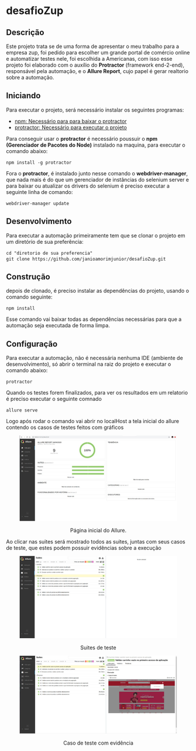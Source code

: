 # desafioZup

## Descrição

Este projeto trata se de uma forma de apresentar o meu trabalho para a empresa zup, foi pedido para escolher um grande portal de comércio online e automatizar testes nele, foi escolhida a Americanas, com isso esse projeto foi elaborado com o auxílio do **Protractor** (framework end-2-end), responsável pela automação, e o **Allure Report**, cujo papel é gerar realtorio sobre a automação.

## Iniciando

Para executar o projeto, será necessário instalar os seguintes programas:
- [npm: Necessário para para baixar o protractor](https://www.npmjs.com/get-npm)
- [protractor: Necessário para executar o projeto](https://www.protractortest.org/#/)

Para conseguir usar o **protractor** é necessário poussuir o **npm (Gerenciador de Pacotes do Node)** instalado na maquina, para executar o comando abaixo:
```shell
npm install -g protractor
```
Fora o **protractor**, é instalado junto nesse comando o **webdriver-manager**, que nada mais é do que um gerenciador de instâncias 
do selenium server e para baixar ou atualizar os drivers do selenium é preciso executar a seguinte linha de comando:
```shell
webdriver-manager update
```

## Desenvolvimento
Para executar a automação primeiramente tem que se clonar o projeto em um diretório de sua preferência: 

```shell
cd "diretorio de sua preferencia"
git clone https://github.com/janioamorimjunior/desafioZup.git
```

## Construção
depois de clonado, é preciso instalar as dependências do projeto, usando o comando seguinte:

```shell
npm install
```
Esse comando vai baixar todas as dependências necessárias para que a automação seja executada de forma limpa.

## Configuração
Para executar a automação, não é necessária nenhuma IDE (ambiente de desenvolvimento), só abrir o terminal na raiz do projeto e executar o comando abaixo:

```shell
protractor
```

Quando os testes forem finalizados, para ver os resultados em um relatorio é preciso executar o seguinte comnado 
```shell
allure serve
```
Logo após rodar o comando vai abrir no localHost a tela inicial do allure contendo os casos de testes feitos com gráficos
<div align="center">
    <img width="430" src="Allure-reports-screens/pagina-Inicia.jpeg" />
    <p>Página inicial do Allure.</p>
</div>

Ao clicar nas suites será mostrado todos as suites, juntas com seus casos de teste, que estes podem possuir evidências sobre a execução
<div align="center">
	<img width="430" src="Allure-reports-screens/suites.jpeg">
    <p>Suites de teste</p>
    <img width="430" src="Allure-reports-screens/caso-de-teste.jpeg">
    <p>Caso de teste com evidência</p>
</div>
